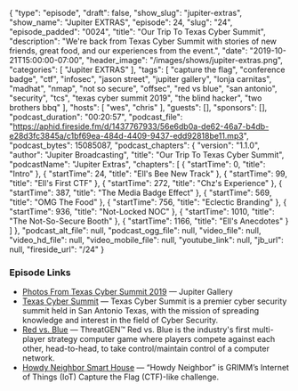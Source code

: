 {
  "type": "episode",
  "draft": false,
  "show_slug": "jupiter-extras",
  "show_name": "Jupiter EXTRAS",
  "episode": 24,
  "slug": "24",
  "episode_padded": "0024",
  "title": "Our Trip To Texas Cyber Summit",
  "description": "We're back from Texas Cyber Summit with stories of new friends, great food, and our experiences from the event.",
  "date": "2019-10-21T15:00:00-07:00",
  "header_image": "/images/shows/jupiter-extras.png",
  "categories": [
    "Jupiter EXTRAS"
  ],
  "tags": [
    "capture the flag",
    "conference badge",
    "ctf",
    "infosec",
    "jason street",
    "jupiter gallery",
    "lonja carnitas",
    "madhat",
    "nmap",
    "not so secure",
    "offsec",
    "red vs blue",
    "san antonio",
    "security",
    "tcs",
    "texas cyber summit 2019",
    "the blind hacker",
    "two brothers bbq"
  ],
  "hosts": [
    "wes",
    "chris"
  ],
  "guests": [],
  "sponsors": [],
  "podcast_duration": "00:20:57",
  "podcast_file": "https://aphid.fireside.fm/d/1437767933/56e6db0a-de62-46a7-b4db-e28d3fc3845a/c1bf69ea-484d-4409-9437-edd92818be11.mp3",
  "podcast_bytes": 15085087,
  "podcast_chapters": {
    "version": "1.1.0",
    "author": "Jupiter Broadcasting",
    "title": "Our Trip To Texas Cyber Summit",
    "podcastName": "Jupiter Extras",
    "chapters": [
      {
        "startTime": 0,
        "title": "Intro"
      },
      {
        "startTime": 24,
        "title": "Ell's Bee New Track"
      },
      {
        "startTime": 99,
        "title": "Ell's First CTF"
      },
      {
        "startTime": 272,
        "title": "Chz's Experience"
      },
      {
        "startTime": 387,
        "title": "The Media Badge Effect"
      },
      {
        "startTime": 569,
        "title": "OMG The Food"
      },
      {
        "startTime": 756,
        "title": "Eclectic Branding"
      },
      {
        "startTime": 936,
        "title": "Not-Locked NOC"
      },
      {
        "startTime": 1010,
        "title": "The Not-So-Secure Booth"
      },
      {
        "startTime": 1166,
        "title": "Ell's Anecdotes"
      }
    ]
  },
  "podcast_alt_file": null,
  "podcast_ogg_file": null,
  "video_file": null,
  "video_hd_file": null,
  "video_mobile_file": null,
  "youtube_link": null,
  "jb_url": null,
  "fireside_url": "/24"
}


### Episode Links

  * [Photos From Texas Cyber Summit 2019](https://jupiter.gallery/#15710708287864 "Photos From Texas Cyber Summit 2019") — Jupiter Gallery
  * [Texas Cyber Summit](https://www.texascybersummit.org/ "Texas Cyber Summit") — Texas Cyber Summit is a premier cyber security summit held in San Antonio Texas, with the mission of spreading knowledge and interest in the field of Cyber Security.
  * [Red vs. Blue](https://threatgen.com/redblue/ "Red vs. Blue") — ThreatGEN™ Red vs. Blue is the industry's first multi-player strategy computer game where players compete against each other, head-to-head, to take control/maintain control of a computer network. 
  * [Howdy Neighbor Smart House](https://blog.grimm-co.com/post/howdy-neighbor-smart-house/ "Howdy Neighbor Smart House") — “Howdy Neighbor” is GRIMM’s Internet of Things (IoT) Capture the Flag (CTF)-like challenge. 


